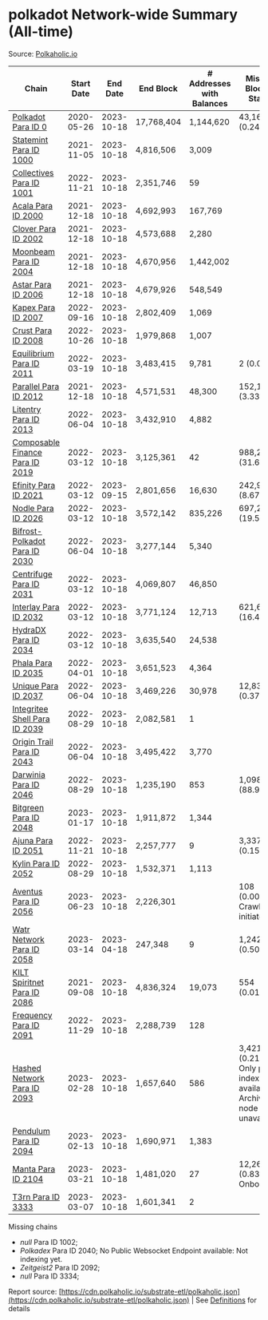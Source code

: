 # polkadot Network-wide Summary (All-time)

Source: [Polkaholic.io](https://polkaholic.io)


| Chain            | Start Date | End Date | End Block | # Addresses with Balances | Missing Blocks / Status |
| ---------------- | ---------- | ---------| --------- | ------------------------- | ----------------------- |
| [Polkadot Para ID 0](/polkadot/0-polkadot) | 2020-05-26 | 2023-10-18 | 17,768,404 |  1,144,620 | 43,162 (0.24%)  |
| [Statemint Para ID 1000](/polkadot/1000-statemint) | 2021-11-05 | 2023-10-18 | 4,816,506 |  3,009 |    |
| [Collectives Para ID 1001](/polkadot/1001-collectives) | 2022-11-21 | 2023-10-18 | 2,351,746 |  59 |    |
| [Acala Para ID 2000](/polkadot/2000-acala) | 2021-12-18 | 2023-10-18 | 4,692,993 |  167,769 |    |
| [Clover Para ID 2002](/polkadot/2002-clover) | 2021-12-18 | 2023-10-18 | 4,573,688 |  2,280 |    |
| [Moonbeam Para ID 2004](/polkadot/2004-moonbeam) | 2021-12-18 | 2023-10-18 | 4,670,956 |  1,442,002 |    |
| [Astar Para ID 2006](/polkadot/2006-astar) | 2021-12-18 | 2023-10-18 | 4,679,926 |  548,549 |    |
| [Kapex Para ID 2007](/polkadot/2007-kapex) | 2022-09-16 | 2023-10-18 | 2,802,409 |  1,069 |    |
| [Crust Para ID 2008](/polkadot/2008-crust) | 2022-10-26 | 2023-10-18 | 1,979,868 |  1,007 |    |
| [Equilibrium Para ID 2011](/polkadot/2011-equilibrium) | 2022-03-19 | 2023-10-18 | 3,483,415 |  9,781 | 2 (0.00%)  |
| [Parallel Para ID 2012](/polkadot/2012-parallel) | 2021-12-18 | 2023-10-18 | 4,571,531 |  48,300 | 152,126 (3.33%)  |
| [Litentry Para ID 2013](/polkadot/2013-litentry) | 2022-06-04 | 2023-10-18 | 3,432,910 |  4,882 |    |
| [Composable Finance Para ID 2019](/polkadot/2019-composable) | 2022-03-12 | 2023-10-18 | 3,125,361 |  42 | 988,228 (31.62%)  |
| [Efinity Para ID 2021](/polkadot/2021-efinity) | 2022-03-12 | 2023-09-15 | 2,801,656 |  16,630 | 242,949 (8.67%)  |
| [Nodle Para ID 2026](/polkadot/2026-nodle) | 2022-03-12 | 2023-10-18 | 3,572,142 |  835,226 | 697,249 (19.52%)  |
| [Bifrost-Polkadot Para ID 2030](/polkadot/2030-bifrost-dot) | 2022-06-04 | 2023-10-18 | 3,277,144 |  5,340 |    |
| [Centrifuge Para ID 2031](/polkadot/2031-centrifuge) | 2022-03-12 | 2023-10-18 | 4,069,807 |  46,850 |    |
| [Interlay Para ID 2032](/polkadot/2032-interlay) | 2022-03-12 | 2023-10-18 | 3,771,124 |  12,713 | 621,626 (16.48%)  |
| [HydraDX Para ID 2034](/polkadot/2034-hydradx) | 2022-03-12 | 2023-10-18 | 3,635,540 |  24,538 |    |
| [Phala Para ID 2035](/polkadot/2035-phala) | 2022-04-01 | 2023-10-18 | 3,651,523 |  4,364 |    |
| [Unique Para ID 2037](/polkadot/2037-unique) | 2022-06-04 | 2023-10-18 | 3,469,226 |  30,978 | 12,839 (0.37%)  |
| [Integritee Shell Para ID 2039](/polkadot/2039-integritee-shell) | 2022-08-29 | 2023-10-18 | 2,082,581 |  1 |    |
| [Origin Trail Para ID 2043](/polkadot/2043-origintrail) | 2022-06-04 | 2023-10-18 | 3,495,422 |  3,770 |    |
| [Darwinia Para ID 2046](/polkadot/2046-darwinia) | 2022-08-29 | 2023-10-18 | 1,235,190 |  853 | 1,098,047 (88.90%)  |
| [Bitgreen Para ID 2048](/polkadot/2048-bitgreen) | 2023-01-17 | 2023-10-18 | 1,911,872 |  1,344 |    |
| [Ajuna Para ID 2051](/polkadot/2051-ajuna) | 2022-11-21 | 2023-10-18 | 2,257,777 |  9 | 3,337 (0.15%)  |
| [Kylin Para ID 2052](/polkadot/2052-kylin) | 2022-08-29 | 2023-10-18 | 1,532,371 |  1,113 |    |
| [Aventus Para ID 2056](/polkadot/2056-aventus) | 2023-06-23 | 2023-10-18 | 2,226,301 |   | 108 (0.00%) Crawling initiated |
| [Watr Network Para ID 2058](/polkadot/2058-watr) | 2023-03-14 | 2023-04-18 | 247,348 |  9 | 1,242 (0.50%)  |
| [KILT Spiritnet Para ID 2086](/polkadot/2086-kilt) | 2021-09-08 | 2023-10-18 | 4,836,324 |  19,073 | 554 (0.01%)  |
| [Frequency Para ID 2091](/polkadot/2091-frequency) | 2022-11-29 | 2023-10-18 | 2,288,739 |  128 |    |
| [Hashed Network Para ID 2093](/polkadot/2093-hashed) | 2023-02-28 | 2023-10-18 | 1,657,640 |  586 | 3,421 (0.21%) Only partial index available: Archive node unavailable |
| [Pendulum Para ID 2094](/polkadot/2094-pendulum) | 2023-02-13 | 2023-10-18 | 1,690,971 |  1,383 |    |
| [Manta Para ID 2104](/polkadot/2104-manta) | 2023-03-21 | 2023-10-18 | 1,481,020 |  27 | 12,262 (0.83%) Onboarding |
| [T3rn Para ID 3333](/polkadot/3333-t3rn) | 2023-03-07 | 2023-10-18 | 1,601,341 |  2 |    |

Missing chains


* *null* Para ID 1002; 
* *Polkadex* Para ID 2040; No Public Websocket Endpoint available: Not indexing yet.
* *Zeitgeist2* Para ID 2092; 
* *null* Para ID 3334; 

Report source: [https://cdn.polkaholic.io/substrate-etl/polkaholic.json](https://cdn.polkaholic.io/substrate-etl/polkaholic.json) | See [Definitions](/DEFINITIONS.md) for details

